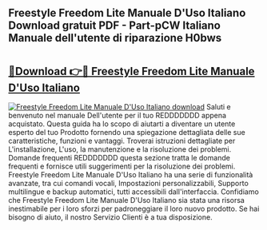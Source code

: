 ## Freestyle Freedom Lite Manuale D'Uso Italiano Download gratuit PDF - Part-pCW Italiano Manuale dell'utente di riparazione H0bws

# <h2><a href="http://dfgsawo.blite.top/?on=Freestyle+Freedom+Lite+Manuale+D%27Uso+Italiano">🔗Download 👉🔴 Freestyle Freedom Lite Manuale D'Uso Italiano</a></h2>

[![Freestyle Freedom Lite Manuale D'Uso Italiano download](https://i.imgur.com/lujVjoI.png)](http://dfgsawo.blite.top/?on=Freestyle+Freedom+Lite+Manuale+D%27Uso+Italiano)
Saluti e benvenuto nel manuale Dell'utente per il tuo REDDDDDDD appena acquistato. Questa guida ha lo scopo di aiutarti a diventare un utente esperto del tuo Prodotto fornendo una spiegazione dettagliata delle sue caratteristiche, funzioni e vantaggi. Troverai istruzioni dettagliate per L'installazione, L'uso, la manutenzione e la risoluzione dei problemi. Domande frequenti REDDDDDDD questa sezione tratta le domande frequenti e fornisce utili suggerimenti per la risoluzione dei problemi. Freestyle Freedom Lite Manuale D'Uso Italiano ha una serie di funzionalità avanzate, tra cui comandi vocali, Impostazioni personalizzabili, Supporto multilingue e backup automatici, tutti accessibili dall'interfaccia. Confidiamo che Freestyle Freedom Lite Manuale D'Uso Italiano sia stata una risorsa inestimabile per i loro sforzi per padroneggiare il loro nuovo prodotto. Se hai bisogno di aiuto, il nostro Servizio Clienti è a tua disposizione.

